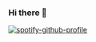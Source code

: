 ### Hi there 👋
[![spotify-github-profile](https://spotify-github-profile.vercel.app/api/view?uid=x8mv9fydnsawknrf8dxr2dwh9&cover_image=true&theme=novatorem&show_offline=false&background_color=000000&interchange=false&bar_color=14c9e1&bar_color_cover=true)](https://github.com/kittinan/spotify-github-profile)
<!--
**ericx2024/ericx2024** is a ✨ _special_ ✨ repository because its `README.md` (this file) appears on your GitHub profile.

Here are some ideas to get you started:

- 🔭 I’m currently working on ...
- 🌱 I’m currently learning ...
- 👯 I’m looking to collaborate on ...
- 🤔 I’m looking for help with ...
- 💬 Ask me about ...
- 📫 How to reach me: ...
- 😄 Pronouns: ...
- ⚡ Fun fact: ...
-->
